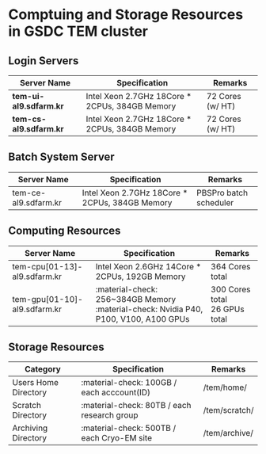 # Comptuing and Storage Resources in GSDC TEM cluster

## Login Servers

| Server Name            | Specification                                                           | Remarks               |
| ---------------------- | ----------------------------------------------------------------------- | --------------------- |
| __tem-ui-al9.sdfarm.kr__ | Intel Xeon 2.7GHz 18Core * 2CPUs, 384GB Memory                          | 72 Cores (w/ HT)      |
| __tem-cs-al9.sdfarm.kr__ | Intel Xeon 2.7GHz 18Core * 2CPUs, 384GB Memory                          | 72 Cores (w/ HT)      |


## Batch System Server

| Server Name            | Specification                                                           | Remarks               |
| ---------------------- | ----------------------------------------------------------------------- | --------------------- |
| tem-ce-al9.sdfarm.kr | Intel Xeon 2.7GHz 18Core * 2CPUs, 384GB Memory                          | PBSPro batch scheduler|


## Computing Resources

| Server Name                           | Specification                                                 | Remarks          |
| ------------------------------------- | ------------------------------------------------------------- | ---------------- |
| tem-cpu[01-13]-al9.sdfarm.kr        | Intel Xeon 2.6GHz 14Core * 2CPUs, 192GB Memory                | 364 Cores total  |
| tem-gpu[01-10]-al9.sdfarm.kr        | :material-check: 256~384GB Memory <br> :material-check: Nvidia P40, P100, V100, A100 GPUs          | 300 Cores total<br>26 GPUs total  |


## Storage Resources

| Category               | Specification                                   | Remarks                    |
| ---------------------- | ----------------------------------------------- | -------------------------- |
| Users Home Directory   | :material-check: 100GB / each acccount(ID)      | /tem/home/<userID>       |
| Scratch Directory      | :material-check: 80TB / each research group     | /tem/scratch/<groupDir>  |
| Archiving Directory    | :material-check: 500TB / each Cryo-EM site      | /tem/archive/<siteDir>   |
